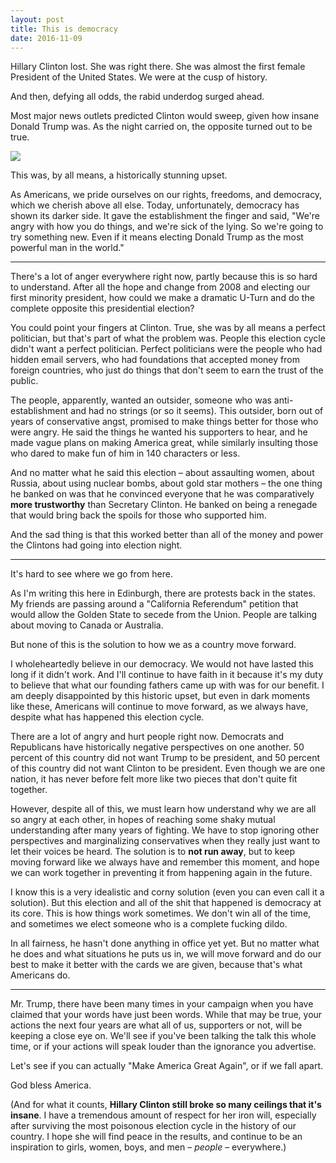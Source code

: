 ```yaml
---
layout: post
title: This is democracy
date: 2016-11-09
---
```

Hillary Clinton lost. She was right there. She was almost the first female President of the United States. We were at the cusp of history.

And then, defying all odds, the rabid underdog surged ahead.

Most major news outlets predicted Clinton would sweep, given how insane Donald Trump was. As the night carried on, the opposite turned out to be true.

![](/content/images/2016/11/Screenshot-2016-11-09-04.20.57.jpg)

This was, by all means, a historically stunning upset. 

As Americans, we pride ourselves on our rights, freedoms, and democracy, which we cherish above all else. Today, unfortunately, democracy has shown its darker side. It gave the establishment the finger and said, "We're angry with how you do things, and we're sick of the lying. So we're going to try something new. Even if it means electing Donald Trump as the most powerful man in the world."

----------------

There's a lot of anger everywhere right now, partly because this is so hard to understand. After all the hope and change from 2008 and electing our first minority president, how could we make a dramatic U-Turn and do the complete opposite this presidential election?

You could point your fingers at Clinton. True, she was by all means a perfect politician, but that's part of what the problem was. People this election cycle didn't want a perfect politician. Perfect politicians were the people who had hidden email servers, who had foundations that accepted money from foreign countries, who just do things that don't seem to earn the trust of the public. 

The people, apparently, wanted an outsider, someone who was anti-establishment and had no strings (or so it seems). This outsider, born out of years of conservative angst, promised to make things better for those who were angry. He said the things he wanted his supporters to hear, and he made vague plans on making America great, while similarly insulting those who dared to make fun of him in 140 characters or less.

And no matter what he said this election – about assaulting women, about Russia, about using nuclear bombs, about gold star mothers – the one thing he banked on was that he convinced everyone that he was comparatively **more trustworthy** than Secretary Clinton. He banked on being a renegade that would bring back the spoils for those who supported him.

And the sad thing is that this worked better than all of the money and power the Clintons had going into election night.


----------------

It's hard to see where we go from here.

As I'm writing this here in Edinburgh, there are protests back in the states. My friends are passing around a "California Referendum" petition that would allow the Golden State to secede from the Union. People are talking about moving to Canada or Australia.

But none of this is the solution to how we as a country move forward.

I wholeheartedly believe in our democracy. We would not have lasted this long if it didn't work. And I'll continue to have faith in it because it's my duty to believe that what our founding fathers came up with was for our benefit. I am deeply disappointed by this historic upset, but even in dark moments like these, Americans will continue to move forward, as we always have, despite what has happened this election cycle.

There are a lot of angry and hurt people right now. Democrats and Republicans have historically negative perspectives on one another. 50 percent of this country did not want Trump to be president, and 50 percent of this country did not want Clinton to be president. Even though we are one nation, it has never before felt more like two pieces that don't quite fit together.

However, despite all of this, we must learn how understand why we are all so angry at each other, in hopes of reaching some shaky mutual understanding after many years of fighting. We have to stop ignoring other perspectives and marginalizing conservatives when they really just want to let their voices be heard. The solution is to **not run away**, but to keep moving forward like we always have and remember this moment, and hope we can work together in preventing it from happening again in the future.

I know this is a very idealistic and corny solution (even you can even call it a solution). But this election and all of the shit that happened is democracy at its core. This is how things work sometimes. We don't win all of the time, and sometimes we elect someone who is a complete fucking dildo. 

In all fairness, he hasn't done anything in office yet yet. But no matter what he does and what situations he puts us in, we will move forward and do our best to make it better with the cards we are given, because that's what Americans do.

-------

Mr. Trump, there have been many times in your campaign when you have claimed that your words have just been words. While that may be true, your actions the next four years are what all of us, supporters or not, will be keeping a close eye on. We'll see if you've been talking the talk this whole time, or if your actions will speak louder than the ignorance you advertise.

Let's see if you can actually "Make America Great Again", or if we fall apart.

God bless America.

(And for what it counts, **Hillary Clinton still broke so many ceilings that it's insane**. I have a tremendous amount of respect for her iron will, especially after surviving the most poisonous election cycle in the history of our country. I hope she will find peace in the results, and continue to be an inspiration to girls, women, boys, and men – *people* – everywhere.)
